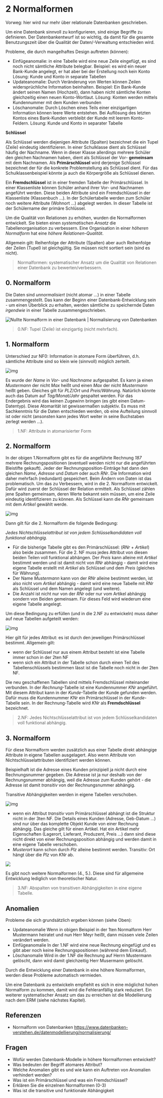 
# 2 Normalformen

Vorweg: hier wird nur mehr über relationale Datenbanken geschrieben.

Um eine Datenbank sinnvoll zu konfigurieren, sind einige Begriffe zu definieren. Der Datenbankentwurf ist so wichtig, da damit für die gesamte Benutzungszeit über die Qualität der Daten/-Verwaltung entschieden wird.

Probleme, die durch mangelhaftes Design auftreten (können):

- Einfügeanomalie: in eine Tabelle wird eine neue Zeile eingefügt, es sind noch nicht sämtliche Attribute belegbar.
  Beispiel: es wird ein neuer Bank-Kunde angelegt, er hat aber bei der Erstellung noch kein Konto
  Lösung: Kunde und Konto in separate Tabellen
- Updateanomalie: Durch Veränderung von Werten können Zeilen widersprüchliche Information beinhalten.
  Beispiel: Ein Bank-Kunde ändert seinen Namen (Hochzeit), dann haben nicht sämtliche Konten gleichzeitig einen neuen Konto-Wortlaut.
  Lösung: Konten werden mittels Kundennummer mit dem Kunden verbunden
- Löschanomalie: Durch Löschen eines Teils einer einzigartigen Information können leere Werte entstehen. Bei Auflösung des letzten Kontos eines Bank-Kunden verbleibt der Kunde mit leerem Konto-Feldern.
  Lösung: Kunde und Konto in separater Tabelle

**Schlüssel**

Als Schlüssel werden diejenigen Attribute (Spalten) bezeichnet die ein Tupel (Zeile) eindeutig identifizieren. In einer Schulklasse dient als Schlüssel häufig der Nachname. Wenn in dieser Klasse allerdings mehrere Schüler den gleichen Nachnamen haben, dient als Schlüssel der Vor- **gemeinsam** mit dem Nachnamen. Als **Primärschlüssel** wird derjenige Schlüssel bezeichnet der für die konkrete Problemstellung als Schlüssel dient. Für das Schulklassenbeispiel könnte ja auch die Körpergröße als Schlüssel dienen.

Ein **Fremdschlüssel** ist in einer fremden Tabelle der Primärschlüssel. In einer Klassenliste können Schüler anhand ihrer Vor- und Nachnamen angeführt werden. Diese beiden Attribute sind ein Fremdschlüssel in der Klassenliste (Klassenbuch ...). In der Schülertabelle werden zum Schüler noch weitere Attribute (Wohnort ...) abgelegt werden. In dieser Tabelle ist der Schülername der primäre Schlüssel.

Um die Qualität von Relationen zu erhöhen, wurden die Normalformen entwickelt. Sie bieten einen *systematischen Ansatz* die Tabellenorganisation zu verbessern. Eine Organisation in einer *höheren Normalform* hat eine *höhere Relationen-Qualität*.

Allgemein gilt: Reihenfolge der Attribute (Spalten) aber auch Reihenfolge der Zeilen (Tupel) ist gleichgültig. Sie müssen nicht sortiert sein (sind es nicht).

> Normalformen: systematischer Ansatz um die Qualität von Relationen einer Datenbank zu bewerten/verbessern.

## 0. Normalform

Die Daten sind *unnormalisiert* (nicht atomar ...) in einer Tabelle zusammengestellt. Das kann der Beginn einer Datenbank-Entwicklung sein - um einen Überblick zu erhalten, werden sämtliche zu speichernde Daten *irgendwie* in einer Tabelle zusammengeschrieben.

![Nullte Normalform in einer Datenbank | Normalisierung von Datenbanken](assets/NF_Einf_01.png)

> 0.NF: Tupel (Zeile) ist einzigartig (nicht mehrfach).

## 1. Normalform

Unterschied zur NF0: Information in atomare Form überführen, d.h. sämtliche Attribute sind so klein wie (sinnvoll) möglich zerteilt.

![img](assets/NF_Einf_02.png)

Es wurde der *Name* in *Vor-* und *Nachname* aufgespaltet. Es kann ja einen *Mustermann* der nicht *Max* heißt und einen *Max* der nicht *Mustermann* heißt geben. Gleiches gilt für *PLZ*/*Ort* und *Preis*/*Währung*. Natürlich könnte auch das Datum auf *Tag/Monat/Jahr* gespaltet werden. Für das Endergebnis wird das keinen Zugewinn bringen (es gibt einen Datum-Datentyp). Diese Atomarität ist gewissermaßen subjektiv. Es muss mit Sachkenntnis für die Daten entschieden werden, ob eine Aufteilung sinnvoll ist oder nicht (ansonsten kann jedes Wort weiter in seine Buchstaben zerlegt werden ...).

> 1.NF: Attribute in atomarisierter Form

## 2. Normalform

In der obigen 1.Normalform gibt es für die angeführte Rechnung *187* mehrere Rechnungspositionen (eventuell werden nicht nur die angeführten Bleistifte gekauft). Jeder der Rechnungsposition-Einträge hat dann den gleichen *Name*, *Adresse* und *Datum* oder auch *RNr*. Die Information wird daher mehrfach (redundant) gespeichert. Beim Ändern von Daten ist das problematisch. Um das zu Verbessern, wird in die 2. Normalform entwickelt. Dafür wird zuerst der Schlüssel der Relation ermittelt. Als Schlüssel zählen jene Spalten gemeinsam, deren Werte bekannt sein müssen, um eine Zeile eindeutig identifizieren zu können. Als Schlüssel kann die *RNr* gemeinsam mit dem *Artikel* gewählt werde.

![img](assets/NF_Einf_03.png)

Dann gilt für die 2. Normalform die folgende Bedingung:

*Jedes Nichtschlüsselattribut ist von jedem Schlüsselkandidaten voll funktional abhängig.*

- Für die bisherige Tabelle gibt es den Primärschlüssel: (*RNr* + *Artikel*) also beide zusammen. Für die 2. NF muss jedes Attribut von diesen beiden Teilen voll funktional abhängen. Der *Preis* kann alleine mit *Artikel* bestimmt werden und ist damit nicht von *RNr* abhängig - damit wird eine eigene Tabelle erstellt mit *Artikel* als Schlüssel und dem *Preis* (gleiches für Währung).
- Der Name *Mustermann* kann von der *RNr* alleine bestimmt werden, ist also nicht vom *Artikel* abhängig - damit wird eine neue Tabelle mit *RNr* als Schlüssel und dem Namen angelegt (und weitere).
- Die Anzahl ist nicht nur von der *RNr* oder nur vom Artikel abhängig sondern von Beiden gemeinsam. Für dieses Feld wird wiederum eine eigene Tabelle angelegt.

Um diese Bedingung zu erfüllen (und in die 2.NF zu entwickeln) muss daher auf neue Tabellen aufgeteilt werden:

![img](assets/NF_Einf_04.png)

Hier gilt für jedes Attribut: es ist durch den jeweiligen Primärschlüssel bestimmt. Allgemein gilt:

- wenn der Schlüssel nur aus einem Attribut besteht ist eine Tabelle immer schon in der 2ten NF
- wenn sich ein Attribut in der Tabelle schon durch einen Teil des Tabellenschlüssels bestimmen lässt ist die Tabelle noch nicht in der 2ten NF.

Die neu geschaffenen Tabellen sind mittels Fremdschlüssel miteinander verbunden. In der *Rechnung*-Tabelle ist eine Kundennummer *KNr* angeführt. Mit diesem Attribut kann in der *Kunde*-Tabelle der Kunde gefunden werden. Dafür muss die Kundennummer *KNr* ein Primärschlüssel in der *Kunde*-Tabelle sein. In der Rechnung-Tabelle wird *KNr* als **Fremdschlüssel** bezeichnet.

> 2.NF: Jedes Nichtschlüsselattribut ist von jedem Schlüsselkandidaten voll funktional abhängig.

## 3. Normalform

Für diese Normalform werden zusätzlich aus einer Tabelle direkt abhängige Attribute in eigene Tabellen ausgelagert. Also wenn Attribute von Nichtschlüsselattributen identifiziert werden können.

Beispielhaft ist die Adresse eines Kunden prinzipiell ja nicht durch eine Rechnungsnummer gegeben. Die Adresse ist ja nur deshalb von der Rechnungsnummer abhängig, weil die Adresse zum Kunden gehört - die Adresse ist damit *transitiv* von der Rechnungsnummer abhängig.

Transitive Abhängigkeiten werden in eigene Tabellen verschoben.

![img](assets/NF_Einf_05_1.png)

- wenn ein Attribut *transitiv* vom Primärschlüssel abhängt ist die Struktur nicht in der 3ten NF. Die Details eines Kunden (Adresse, Geb-Datum ...) sind nur über das komplette Objekt Kunde von einer Rechnung abhängig.
  Das gleiche gilt für einen Artikel. Hat ein Artikel mehr Eigenschaften (Lagerort, Lieferant, Produzent, Preis ...) dann sind diese nicht direkt von einer Rechnungsposition abhängig und werden damit in eine eigene Tabelle verschoben.
- *Musterort* kann schon durch *Plz* alleine bestimmt werden. Transitiv: Ort hängt über die *Plz* von *KNr* ab.

![](assets/NF_Einf_05_2.png)

Es gibt noch weitere Normalformen (4., 5.). Diese sind für allgemeine Entwicklung lediglich von theoretischer Natur.

> 3.NF: Abspalten von transitiven Abhängigkeiten in eine eigene Tabelle.

## Anomalien

Probleme die sich grundsätzlich ergeben können (siehe Oben):

- Updateanomalie
  Wenn in obigen Beispiel in der 1ten Normalform Herr Mustermann heiratet und nun Herr Meyr heißt, dann müssen viele Zeilen verändert werden.
- Einfügeanomalie
  In der 1.NF wird eine neue Rechnung eingefügt und es gibt aber noch keine Rechnungspositionen (während dem Einkauf).
- Löschanomalie
  Wird in der 1.NF die Rechnung auf Herrn Mustermann gelöscht, dann wird damit gleichzeitig Herr Musermann gelöscht.

Durch die Entwicklung einer Datenbank in eine höhere Normalformen, werden diese Probleme automatisch vermieden.

Um eine Datenbank zu entwickeln empfiehlt es sich in eine möglichst hohen Normalform zu kommen, damit wird die Fehleranfällig stark reduziert. Ein weiterer systematischer Ansatz um das zu erreichen ist die Modellierung nach dem ERM (siehe nächstes Kapitel).

## Referenzen

- Normalform von Datenbanken
  https://www.datenbanken-verstehen.de/datenmodellierung/normalisierung/

## Fragen

- Wofür werden Datenbank-Modelle in höhere Normalformen entwickelt?
- Was bedeuten der Begriff atomares Attribut?
- Welche Anomalien gibt es und wie kann ein Auftreten von Anomalien verhindert werden?
- Was ist ein Primärschlüssel und was ein Fremdschlüssel?
- Erklären Sie die einzelnen Normalformen (0-3)
- Was ist die transitive und funktionale Abhängigkeit